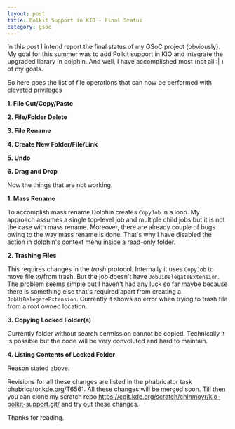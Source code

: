 ```yaml
---
layout: post
title: Polkit Support in KIO - Final Status
category: gsoc
---
```


In this post I intend report the final status of my GSoC project (obviously).
My goal for this summer was to add Polkit support in KIO and integrate the upgraded library in dolphin. And well, I have accomplished most (not all :| ) of my goals.

So here goes the list of file operations that can now be performed with elevated privileges 

**1. File Cut/Copy/Paste**

**2. File/Folder Delete**
 
**3. File Rename**
 
**4. Create New Folder/File/Link**
 
**5. Undo**
 
**6. Drag and Drop**
 
 
Now the things that are not working.

**1. Mass Rename**
   
To accomplish mass rename Dolphin creates `CopyJob` in a loop. My approach assumes a single top-level job and multiple child jobs but it is not the case with mass rename. Moreover, there are already couple of bugs owing to the way mass rename is done. That's why I have disabled the action in dolphin's context menu inside a read-only folder.

**2. Trashing Files**

This requires changes in the *trash* protocol. Internally it uses `CopyJob` to move file to/from trash. But the job doesn't have `JobUiDelegateExtension`. The problem seems simple but I haven't had any luck so far maybe because there is something else that's required apart from creating  a `JobUiDelegateExtension`. Currently it shows an error when trying to trash file from a root owned location.

**3. Copying Locked Folder(s)**

Currently folder without search permission cannot be copied. Technically it is possible but the code will be very convoluted and hard to maintain.

**4. Listing Contents of Locked Folder**

Reason stated above.

Revisions for all these changes are listed in  the phabricator task phabricator.kde.org/T6561. All these changes will be merged soon. Till then you can clone my scratch repo https://cgit.kde.org/scratch/chinmoyr/kio-polkit-support.git/ and try out these changes.

Thanks for reading.

